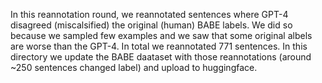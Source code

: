 In this reannotation round, we reannotated sentences where GPT-4 disagreed (miscalsified) the original (human) BABE labels. We did so because we sampled few examples and we saw that some original albels are worse than the GPT-4. In total we reannotated 771 sentences. In this directory we update the BABE daataset with those reannotations (around ~250 sentences changed label) and upload to huggingface.